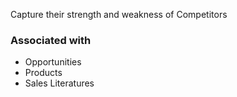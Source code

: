 Capture their strength and weakness of Competitors

### Associated with
- Opportunities
- Products
- Sales Literatures